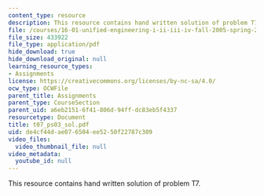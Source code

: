 ```yaml
---
content_type: resource
description: This resource contains hand written solution of problem T7.
file: /courses/16-01-unified-engineering-i-ii-iii-iv-fall-2005-spring-2006/de4cf44dae076504ee5250f22787c309_t07_ps03_sol.pdf
file_size: 433922
file_type: application/pdf
hide_download: true
hide_download_original: null
learning_resource_types:
- Assignments
license: https://creativecommons.org/licenses/by-nc-sa/4.0/
ocw_type: OCWFile
parent_title: Assignments
parent_type: CourseSection
parent_uid: a6eb2151-6f41-806d-94ff-dc83eb5f4337
resourcetype: Document
title: t07_ps03_sol.pdf
uid: de4cf44d-ae07-6504-ee52-50f22787c309
video_files:
  video_thumbnail_file: null
video_metadata:
  youtube_id: null
---
```

This resource contains hand written solution of problem T7.